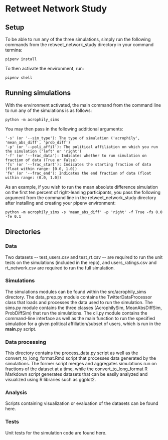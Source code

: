 # Retweet Network Study 

## Setup

To be able to run any of the three simulations, simply run the following commands from the retweet_network_study directory in your command termina:
```
pipenv install
```

To then activate the environment, run:
```
pipenv shell
```

## Running simulations

With the environment activated, the main command from the command line to run any of the simulations is as follows:
```
python -m acrophily_sims
```

You may then pass in the following additional arguments:
```
'-s' (or '--sim_type'): The type of simulation ('acrophily', 'mean_abs_diff', 'prob_diff')
'-p' (or '--poli_affil'): The political affiliation on which you run the simulation ('left' or 'right')
'-f' (or '--frac_data'): Indicates whether to run simulation on fraction of data (True or False)
'fs' (or '--frac_start'): Indicates the starting fraction of data (float within range: [0.0, 1.0))
'fe' (or '--frac_end'): Indicates the end fraction of data (float within range: (0.0, 1.0])
```

As an example, if you wish to run the mean absolute difference simulation on the first ten percent of right-leaning participants, you pass the following argument from the command line in the retweet_network_study directory after installing and creating your pipenv environment:
```
python -m acrophily_sims -s 'mean_abs_diff' -p 'right' -f True -fs 0.0 -fe 0.1
```

## Directories

### Data

Two datasets -- test_users.csv and test_rt.csv -- are required to run the unit tests on the simulations (included in the repo), and users_ratings.csv and rt_network.csv are required to run the full simulation.

### Simulations
The simulations modules can be found within the src/acrophily_sims directory. The data_prep.py module contains the TwitterDataProcessor class that loads and processes the data used to run the simulation. The sims.py module contains the three classes (AcrophilySim, MeanAbsDiffSim, ProbDiffSim) that run the simulations. The cli.py module contains the command-line interface as well as the main function to run the specified simulation for a given political affiliation/subset of users, which is run in the __main__.py script. 

### Data processing

This directory contains the process_data.py script as well as the convert_to_long_format.Rmd script that processes data generated by the simulations. The former script merges and aggregates simulations run on fractions of the dataset at a time, while the convert_to_long_format R Markdown script generates datasets that can be easily analyzed and visualized using R libraries such as ggplot2. 

### Analysis

Scripts containing visualization or evaluation of the datasets can be found here.

### Tests

Unit tests for the simulation code are found here.
